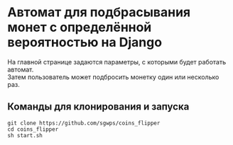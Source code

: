 # Автомат для подбрасывания монет с определённой вероятностью на Django

На главной странице задаются параметры, с которыми будет работать автомат.\
Затем пользователь может подбросить монетку один или несколько раз.

## Команды для клонирования и запуска
```
git clone https://github.com/sgwps/coins_flipper
cd coins_flipper
sh start.sh
```
